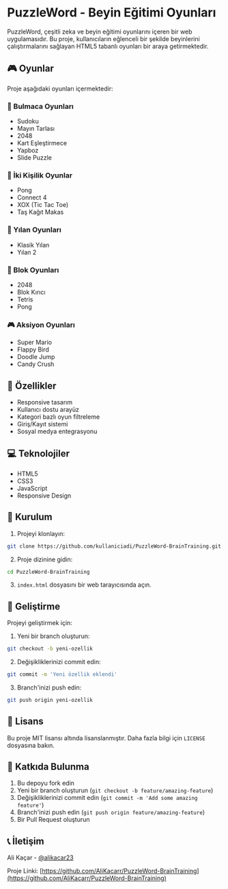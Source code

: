 # PuzzleWord - Beyin Eğitimi Oyunları

PuzzleWord, çeşitli zeka ve beyin eğitimi oyunlarını içeren bir web uygulamasıdır. Bu proje, kullanıcıların eğlenceli bir şekilde beyinlerini çalıştırmalarını sağlayan HTML5 tabanlı oyunları bir araya getirmektedir.

## 🎮 Oyunlar

Proje aşağıdaki oyunları içermektedir:

### 🧩 Bulmaca Oyunları

- Sudoku
- Mayın Tarlası
- 2048
- Kart Eşleştirmece
- Yapboz
- Slide Puzzle

### 🎯 İki Kişilik Oyunlar

- Pong
- Connect 4
- XOX (Tic Tac Toe)
- Taş Kağıt Makas

### 🐍 Yılan Oyunları

- Klasik Yılan
- Yılan 2

### 🎲 Blok Oyunları

- 2048
- Blok Kırıcı
- Tetris
- Pong

### 🎮 Aksiyon Oyunları

- Super Mario
- Flappy Bird
- Doodle Jump
- Candy Crush

## 🚀 Özellikler

- Responsive tasarım
- Kullanıcı dostu arayüz
- Kategori bazlı oyun filtreleme
- Giriş/Kayıt sistemi
- Sosyal medya entegrasyonu

## 💻 Teknolojiler

- HTML5
- CSS3
- JavaScript
- Responsive Design

## 📱 Kurulum

1. Projeyi klonlayın:

```bash
git clone https://github.com/kullaniciadi/PuzzleWord-BrainTraining.git
```

2. Proje dizinine gidin:

```bash
cd PuzzleWord-BrainTraining
```

3. `index.html` dosyasını bir web tarayıcısında açın.

## 🔧 Geliştirme

Projeyi geliştirmek için:

1. Yeni bir branch oluşturun:

```bash
git checkout -b yeni-ozellik
```

2. Değişikliklerinizi commit edin:

```bash
git commit -m 'Yeni özellik eklendi'
```

3. Branch'inizi push edin:

```bash
git push origin yeni-ozellik
```

## 📝 Lisans

Bu proje MIT lisansı altında lisanslanmıştır. Daha fazla bilgi için `LICENSE` dosyasına bakın.

## 👥 Katkıda Bulunma

1. Bu depoyu fork edin
2. Yeni bir branch oluşturun (`git checkout -b feature/amazing-feature`)
3. Değişikliklerinizi commit edin (`git commit -m 'Add some amazing feature'`)
4. Branch'inizi push edin (`git push origin feature/amazing-feature`)
5. Bir Pull Request oluşturun

## 📞 İletişim

Ali Kaçar - [@alikacar23](https://twitter.com/alikacar23)

Proje Linki: [https://github.com/AliKacarr/PuzzleWord-BrainTraining](https://github.com/AliKacarr/PuzzleWord-BrainTraining)
